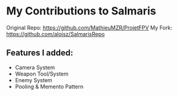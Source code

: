 # My Contributions to Salmaris

Original Repo: https://github.com/MathieuMZR/ProjetFPV
My Fork: https://github.com/aloisz/SalmarisRepo

## Features I added:
- Camera System
- Weapon Tool/System
- Enemy System
- Pooling & Memento Pattern
